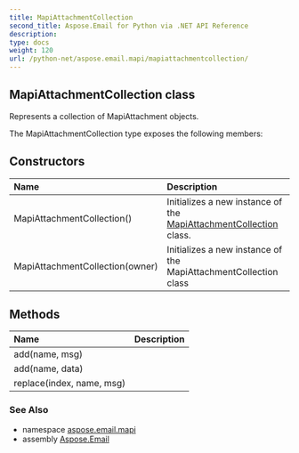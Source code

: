 ```yaml
---
title: MapiAttachmentCollection
second_title: Aspose.Email for Python via .NET API Reference
description: 
type: docs
weight: 120
url: /python-net/aspose.email.mapi/mapiattachmentcollection/
---
```


## MapiAttachmentCollection class

Represents a collection of MapiAttachment objects.

The MapiAttachmentCollection type exposes the following members:
## Constructors
| Name | Description |
| :- | :- |
|MapiAttachmentCollection()|Initializes a new instance of the [MapiAttachmentCollection](/email/python-net/aspose.email.mapi/mapiattachmentcollection/) class.|
|MapiAttachmentCollection(owner)|Initializes a new instance of the MapiAttachmentCollection class|
## Methods
| Name | Description |
| :- | :- |
|add(name, msg)|  |
|add(name, data)|  |
|replace(index, name, msg)|  |

### See Also

* namespace [aspose.email.mapi](/email/python-net/aspose.email.mapi/)
* assembly [Aspose.Email](/email/python-net/)

